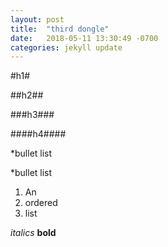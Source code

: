 ```yaml
---
layout: post
title:  "third dongle"
date:   2018-05-11 13:30:49 -0700
categories: jekyll update
---
```


#h1#

##h2##

###h3###

####h4####

*bullet list

*bullet list

1. An
2. ordered
3. list

_italics_
**bold**
